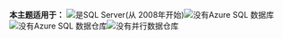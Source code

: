 **本主题适用于：** ![是](media/yes.png "是")SQL Server\(从 2008年开始\)![没有](media/no.png "没有")Azure SQL 数据库![没有](media/no.png "没有")Azure SQL 数据仓库![没有](media/no.png "没有")并行数据仓库
